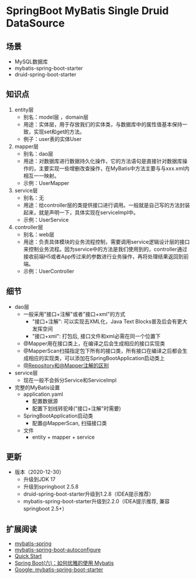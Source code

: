 # SpringBoot MyBatis Single Druid DataSource

## 场景
- MySQL数据库
- mybatis-spring-boot-starter
- druid-spring-boot-starter
## 知识点
1. entity层
    * 别名：model层 ，domain层
    * 用途：实体层，用于存放我们的实体类，与数据库中的属性值基本保持一致，实现set和get的方法。
    * 例子：user表的实体User
1. mapper层
    * 别名：dao层
    * 用途：对数据库进行数据持久化操作，它的方法语句是直接针对数据库操作的，主要实现一些增删改查操作，在MyBatis中方法主要与与xxx.xml内相互一一映射。
    * 示例：UserMapper
1. service层
    * 别名：无
    * 用途：给controller层的类提供接口进行调用。一般就是自己写的方法封装起来，就是声明一下，具体实现在serviceImpl中。
    * 示例：UserService
1. controller层
    * 别名：web层
    * 用途：负责具体模块的业务流程控制，需要调用service逻辑设计层的接口来控制业务流程。因为service中的方法是我们使用到的，controller通过接收前端H5或者App传过来的参数进行业务操作，再将处理结果返回到前端。 
    * 示例：UserController
## 细节
* dao层
    * 一般采用"接口+注解"或者"接口+xml"的方式
        * "接口+注解": 可以实现去XML化，Java Text Blocks普及后会有更大发挥空间
        * "接口+xml": 打包后, 接口文件和xml必需在同一个位置下
    * @Mapper用在接口类上，在编译之后会生成相应的接口实现类
    * @MapperScan扫描指定包下所有的接口类，所有接口在编译之后都会生成相应的实现类，可以添加在SpringBootApplication启动类上
    * [@Repository和@Mapper注解的区别](https://juejin.cn/post/6844903958985736205)
* service层
    * 现在一般不会拆分Service和ServiceImpl
* 完整的MyBatis设置
    * application.yaml
        * 配置数据源
        * 配置下划线转驼峰("接口+注解"时需要)
    * SpringBootApplication启动类
        * 配置@MapperScan, 扫描接口类
    * 文件
        * entity + mapper + service

## 更新
* 版本（2020-12-30）
  * 升级到JDK 17
  * 升级到springboot 2.5.8
  * druid-spring-boot-starter升级到1.2.8（IDEA提示推荐）
  * mybatis-spring-boot-starter升级到2.2.0（IDEA提示推荐, 兼容springboot 2.5+）

## 扩展阅读

* [mybatis-spring](https://mybatis.org/spring/index.html)
* [mybatis-spring-boot-autoconfigure](https://mybatis.org/spring-boot-starter/mybatis-spring-boot-autoconfigure/)
* [Quick Start](https://github.com/mybatis/spring-boot-starter/wiki/Quick-Start)
* [Spring Boot(六)：如何优雅的使用 Mybatis](https://www.cnblogs.com/ityouknow/p/6037431.html)
* [Google: mybatis-spring-boot-starter](https://www.google.com/search?q=mybatis-spring-boot-starter&oq=mybatis-spring-boot-starter)
